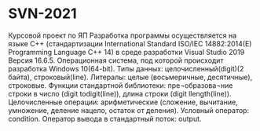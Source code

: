 # SVN-2021
Курсовой проект по ЯП
Разработка программы осуществляется на языке C++ (стандартизации International Standard ISO/IEC 14882:2014(E) Programming Language C++ 14) в среде разработки Visual Studio 2019 Версия 16.6.5. Операционная система, под которой происходит разработка Windows 10(64-bit). Типы данных: целочисленный(digit)(2 байта), строковый(line). Литералы: целые (восьмеричные, десятичные), строковые. Функции стандартной библиотеки: пре¬образова¬ние строки в число (digit todigit(line)), длина строки (digit llength(line)). Целочисленные операции: арифметические (сложение, вычитание, умножение, деление нацело, остаток от деления). Условный оператор: condition. Оператор вывода в стандартный поток: output.
